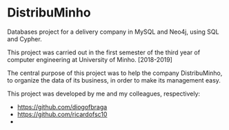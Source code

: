 # DistribuMinho
Databases project for a delivery company in MySQL and Neo4j, using SQL and Cypher.

This project was carried out in the first semester of the third year of computer engineering at University of Minho. [2018-2019]

The central purpose of this project was to help the company DistribuMinho, to organize the data of its business, 
in order to make its management easy.

This project was developed by me and my colleagues, respectively:
- https://github.com/diogofbraga
- https://github.com/ricardofsc10
- 
